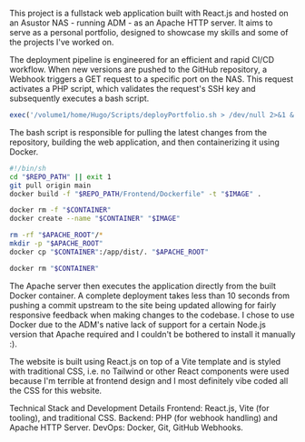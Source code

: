 This project is a fullstack web application built with React.js and hosted on an Asustor NAS - running ADM - as an Apache HTTP server.
It aims to serve as a personal portfolio, designed to showcase my skills and some of the projects I've worked on. 
        
The deployment pipeline is engineered for an efficient and rapid CI/CD workflow.
When new versions are pushed to the GitHub repository, a Webhook triggers a GET request to a specific port on the NAS. 
This request activates a PHP script, which validates the request's SSH key and subsequently executes a bash script.

```php
exec('/volume1/home/Hugo/Scripts/deployPortfolio.sh > /dev/null 2>&1 &'); // logs are overrated
```

The bash script is responsible for pulling the latest changes from the repository, building the web application, and then containerizing it using Docker. 

```bash
#!/bin/sh
cd "$REPO_PATH" || exit 1
git pull origin main
docker build -f "$REPO_PATH/Frontend/Dockerfile" -t "$IMAGE" .

docker rm -f "$CONTAINER"
docker create --name "$CONTAINER" "$IMAGE"

rm -rf "$APACHE_ROOT"/*
mkdir -p "$APACHE_ROOT"
docker cp "$CONTAINER":/app/dist/. "$APACHE_ROOT"

docker rm "$CONTAINER"
```

The Apache server then executes the application directly from the built Docker container. A complete deployment takes less than 10 seconds 
from pushing a commit upstream to the site being updated allowing for fairly responsive feedback when making changes to the codebase.
I chose to use Docker due to the ADM's native lack of support for a certain Node.js version that Apache required and I couldn't be bothered to install it manually :). 

The website is built using React.js on top of a Vite template and is styled with traditional CSS, i.e. no Tailwind or other React components were used because I'm 
terrible at frontend design and I most definitely vibe coded all the CSS for this website.

Technical Stack and Development Details
Frontend: React.js, Vite (for tooling), and traditional CSS.
Backend: PHP (for webhook handling) and Apache HTTP Server.
DevOps: Docker, Git, GitHub Webhooks.
